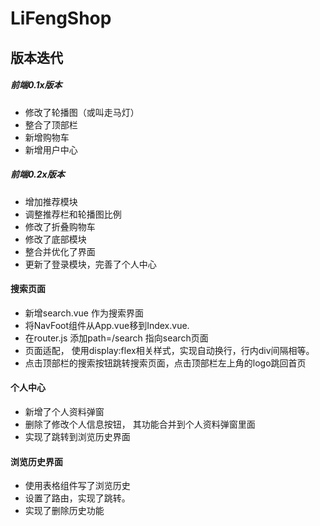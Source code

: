 # LiFengShop

## 版本迭代
##### 前端0.1x版本

- 修改了轮播图（或叫走马灯）
- 整合了顶部栏
- 新增购物车
- 新增用户中心


##### 前端0.2x版本

- 增加推荐模块
- 调整推荐栏和轮播图比例
- 修改了折叠购物车
- 修改了底部模块
- 整合并优化了界面
- 更新了登录模块，完善了个人中心


#### 搜索页面 
- 新增search.vue 作为搜索界面
- 将NavFoot组件从App.vue移到Index.vue.
- 在router.js 添加path=/search 指向search页面
- 页面适配， 使用display:flex相关样式，实现自动换行，行内div间隔相等。
- 点击顶部栏的搜索按钮跳转搜索页面，点击顶部栏左上角的logo跳回首页

#### 个人中心 
- 新增了个人资料弹窗
- 删除了修改个人信息按钮， 其功能合并到个人资料弹窗里面
- 实现了跳转到浏览历史界面

#### 浏览历史界面
- 使用表格组件写了浏览历史
- 设置了路由，实现了跳转。
- 实现了删除历史功能
